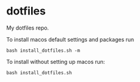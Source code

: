 # dotfiles

My dotfiles repo.

To install macos default settings and packages run
```
bash install_dotfiles.sh -m
```

To install without setting up macos run:
```
bash install_dotfiles.sh
```
